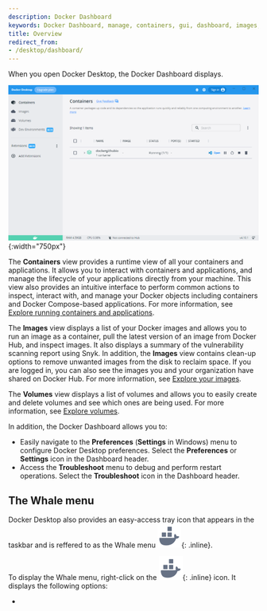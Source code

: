 ```yaml
---
description: Docker Dashboard
keywords: Docker Dashboard, manage, containers, gui, dashboard, images, user manual
title: Overview
redirect_from:
- /desktop/dashboard/
---
```


When you open Docker Desktop, the Docker Dashboard displays.

![dashboard](../images/dashboard.PNG){:width="750px"}

The **Containers** view provides a runtime view of all your containers and applications. It allows you to interact with containers and applications, and manage the lifecycle of your applications directly from your machine. This view also provides an intuitive interface to perform common actions to inspect, interact with, and manage your Docker objects including containers and Docker Compose-based applications. For more information, see [Explore running containers and applications](container.md).

The **Images** view displays a list of your Docker images and allows you to run an image as a container, pull the latest version of an image from Docker Hub, and inspect images. It also displays a summary of the vulnerability scanning report using Snyk. In addition, the **Images** view contains clean-up options to remove unwanted images from the disk to reclaim space. If you are logged in, you can also see the images you and your organization have shared on Docker Hub. For more information, see [Explore your images](images.md).

The **Volumes** view displays a list of volumes and allows you to easily create and delete volumes and see which ones are being used. For more information, see [Explore volumes](volumes.md).

In addition, the Docker Dashboard allows you to:

- Easily navigate to the **Preferences** (**Settings** in Windows) menu to configure Docker Desktop preferences. Select the **Preferences** or **Settings** icon in the Dashboard header.
- Access the **Troubleshoot** menu to debug and perform restart operations. Select the **Troubleshoot** icon in the Dashboard header.

## The Whale menu

Docker Desktop also provides an easy-access tray icon that appears in the taskbar and is reffered to as the Whale menu ![whale menu](../../assets/images/whale-x.svg){: .inline}.

To display the Whale menu, right-click on the ![whale menu](../../assets/images/whale-x.svg){: .inline} icon. It displays the following options:

- 
